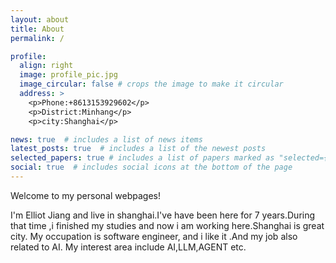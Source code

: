 ```yaml
---
layout: about
title: About
permalink: /

profile:
  align: right
  image: profile_pic.jpg
  image_circular: false # crops the image to make it circular
  address: >
    <p>Phone:+8613153929602</p>
    <p>District:Minhang</p>
    <p>city:Shanghai</p>

news: true  # includes a list of news items
latest_posts: true  # includes a list of the newest posts
selected_papers: true # includes a list of papers marked as "selected={true}"
social: true  # includes social icons at the bottom of the page
---
```




Welcome to my personal webpages! 

I'm Elliot Jiang and live in shanghai.I've have been here for 7 years.During that time ,i finished my studies and now i am working here.Shanghai is great city.
My occupation is software engineer, and i like it .And my job also related to AI.
My interest area include AI,LLM,AGENT etc.
